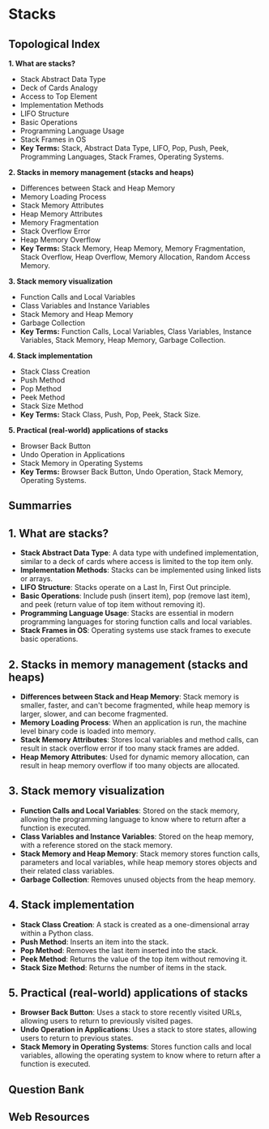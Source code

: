 
# Stacks

## Topological Index

**1. What are stacks?**

- Stack Abstract Data Type
- Deck of Cards Analogy
- Access to Top Element
- Implementation Methods
- LIFO Structure
- Basic Operations
- Programming Language Usage
- Stack Frames in OS
- **Key Terms:** Stack, Abstract Data Type, LIFO, Pop, Push, Peek, Programming Languages, Stack Frames, Operating Systems.

**2. Stacks in memory management (stacks and heaps)**

- Differences between Stack and Heap Memory
- Memory Loading Process
- Stack Memory Attributes
- Heap Memory Attributes
- Memory Fragmentation
- Stack Overflow Error
- Heap Memory Overflow
- **Key Terms:** Stack Memory, Heap Memory, Memory Fragmentation, Stack Overflow, Heap Overflow, Memory Allocation, Random Access Memory.

**3. Stack memory visualization**

- Function Calls and Local Variables
- Class Variables and Instance Variables
- Stack Memory and Heap Memory
- Garbage Collection
- **Key Terms:** Function Calls, Local Variables, Class Variables, Instance Variables, Stack Memory, Heap Memory, Garbage Collection.

**4. Stack implementation**

- Stack Class Creation
- Push Method
- Pop Method
- Peek Method
- Stack Size Method
- **Key Terms:** Stack Class, Push, Pop, Peek, Stack Size.

**5. Practical (real-world) applications of stacks**

- Browser Back Button
- Undo Operation in Applications
- Stack Memory in Operating Systems
- **Key Terms:** Browser Back Button, Undo Operation, Stack Memory, Operating Systems.

## Summarries

## 1. What are stacks?

- **Stack Abstract Data Type**: A data type with undefined implementation, similar to a deck of cards where access is limited to the top item only. 
- **Implementation Methods**: Stacks can be implemented using linked lists or arrays.
- **LIFO Structure**: Stacks operate on a Last In, First Out principle.
- **Basic Operations**: Include push (insert item), pop (remove last item), and peek (return value of top item without removing it).
- **Programming Language Usage**: Stacks are essential in modern programming languages for storing function calls and local variables.
- **Stack Frames in OS**: Operating systems use stack frames to execute basic operations.

## 2. Stacks in memory management (stacks and heaps)

- **Differences between Stack and Heap Memory**: Stack memory is smaller, faster, and can't become fragmented, while heap memory is larger, slower, and can become fragmented.
- **Memory Loading Process**: When an application is run, the machine level binary code is loaded into memory.
- **Stack Memory Attributes**: Stores local variables and method calls, can result in stack overflow error if too many stack frames are added.
- **Heap Memory Attributes**: Used for dynamic memory allocation, can result in heap memory overflow if too many objects are allocated.

## 3. Stack memory visualization

- **Function Calls and Local Variables**: Stored on the stack memory, allowing the programming language to know where to return after a function is executed.
- **Class Variables and Instance Variables**: Stored on the heap memory, with a reference stored on the stack memory.
- **Stack Memory and Heap Memory**: Stack memory stores function calls, parameters and local variables, while heap memory stores objects and their related class variables.
- **Garbage Collection**: Removes unused objects from the heap memory.

## 4. Stack implementation

- **Stack Class Creation**: A stack is created as a one-dimensional array within a Python class.
- **Push Method**: Inserts an item into the stack.
- **Pop Method**: Removes the last item inserted into the stack.
- **Peek Method**: Returns the value of the top item without removing it.
- **Stack Size Method**: Returns the number of items in the stack.

## 5. Practical (real-world) applications of stacks

- **Browser Back Button**: Uses a stack to store recently visited URLs, allowing users to return to previously visited pages.
- **Undo Operation in Applications**: Uses a stack to store states, allowing users to return to previous states.
- **Stack Memory in Operating Systems**: Stores function calls and local variables, allowing the operating system to know where to return after a function is executed.

## Question Bank

## Web Resources
